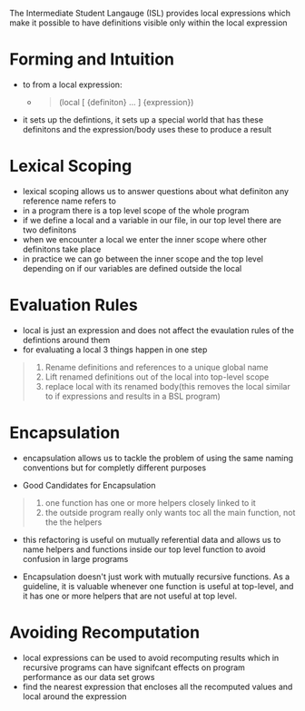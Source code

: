 The Intermediate Student Langauge (ISL) provides local expressions which make it possible to have definitions visible only within the local expression

# Forming and Intuition
- to from a local expression:
    - > (local [ {definiton} ... ] {expression})
- it sets up the defintions, it sets up a special world that has these definitons and the expression/body uses these to produce a result

# Lexical Scoping
- lexical scoping allows us to answer questions about what definiton any reference name refers to 
- in a program there is a top level scope of the whole program
- if we define a local and a variable in our file, in our top level there are two definitons
- when we encounter a local we enter the inner scope where other definitons take place
- in practice we can go between the inner scope and the top level depending on if our variables are defined outside the local

# Evaluation Rules
- local is just an expression and does not affect the evaulation rules of the defintions around them
- for evaluating a local 3 things happen in one step
> 1. Rename definitions and references to a unique global name 
> 2. Lift renamed definitions out of the local into top-level scope
> 3. replace local with its renamed body(this removes the local similar to if expressions and results in a BSL program)


# Encapsulation
- encapsulation allows us to tackle the problem of using the same naming conventions but for completly different purposes

- Good Candidates for Encapsulation
> 1. one function has one or more helpers closely linked to it
> 2. the outside program really only wants toc all the main function, not the the helpers

- this refactoring is useful on mutually referential data and allows us to name helpers and functions inside our top level function to avoid confusion in large programs

- Encapsulation doesn't just work with mutually recursive functions. As a guideline, it is valuable whenever one function is useful at top-level, and it has one or more helpers that are not useful at top level.

# Avoiding Recomputation

- local expressions can be used to avoid recomputing results which in recursive programs can have signifcant effects on program performance as our data set grows
- find the nearest expression that encloses all the recomputed values and local around the expression 